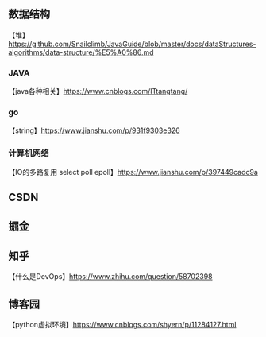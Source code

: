 ## 数据结构

【堆】https://github.com/Snailclimb/JavaGuide/blob/master/docs/dataStructures-algorithms/data-structure/%E5%A0%86.md

### JAVA

【java各种相关】https://www.cnblogs.com/ITtangtang/

### go

【string】https://www.jianshu.com/p/931f9303e326

### 计算机网络

【IO的多路复用 select poll epoll】https://www.jianshu.com/p/397449cadc9a

## CSDN

## 掘金

## 知乎

【什么是DevOps】https://www.zhihu.com/question/58702398

## 博客园
【python虚拟环境】https://www.cnblogs.com/shyern/p/11284127.html
